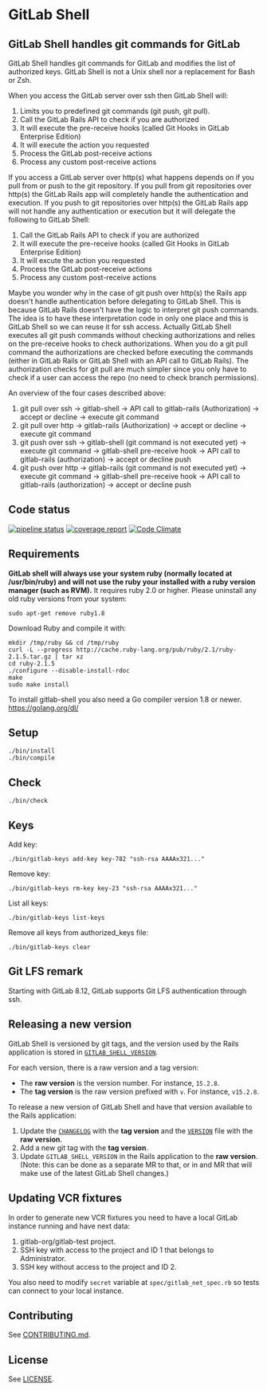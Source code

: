# GitLab Shell

## GitLab Shell handles git commands for GitLab

GitLab Shell handles git commands for GitLab and modifies the list of authorized keys.
GitLab Shell is not a Unix shell nor a replacement for Bash or Zsh.

When you access the GitLab server over ssh then GitLab Shell will:

1. Limits you to predefined git commands (git push, git pull).
1. Call the GitLab Rails API to check if you are authorized
1. It will execute the pre-receive hooks (called Git Hooks in GitLab Enterprise Edition)
1. It will execute the action you requested
1. Process the GitLab post-receive actions
1. Process any custom post-receive actions

If you access a GitLab server over http(s) what happens depends on if you pull from or push to the git repository.
If you pull from git repositories over http(s) the GitLab Rails app will completely handle the authentication and execution.
If you push to git repositories over http(s) the GitLab Rails app will not handle any authentication or execution but it will delegate the following to GitLab Shell:

1. Call the GitLab Rails API to check if you are authorized
1. It will execute the pre-receive hooks (called Git Hooks in GitLab Enterprise Edition)
1. It will excute the action you requested
1. Process the GitLab post-receive actions
1. Process any custom post-receive actions

Maybe you wonder why in the case of git push over http(s) the Rails app doesn't handle authentication before delegating to GitLab Shell.
This is because GitLab Rails doesn't have the logic to interpret git push commands.
The idea is to have these interpretation code in only one place and this is GitLab Shell so we can reuse it for ssh access.
Actually GitLab Shell executes all git push commands without checking authorizations and relies on the pre-receive hooks to check authorizations.
When you do a git pull command the authorizations are checked before executing the commands (either in GitLab Rails or GitLab Shell with an API call to GitLab Rails).
The authorization checks for git pull are much simpler since you only have to check if a user can access the repo (no need to check branch permissions).

An overview of the four cases described above:

1. git pull over ssh  -> gitlab-shell -> API call to gitlab-rails (Authorization) -> accept or decline -> execute git command
1. git pull over http -> gitlab-rails (Authorization) -> accept or decline -> execute git command
1. git push over ssh  -> gitlab-shell (git command is not executed yet) -> execute git command -> gitlab-shell pre-receive hook -> API call to gitlab-rails (authorization) -> accept or decline push
1. git push over http -> gitlab-rails (git command is not executed yet) -> execute git command -> gitlab-shell pre-receive hook -> API call to gitlab-rails (authorization) -> accept or decline push

## Code status

[![pipeline status](https://gitlab.com/gitlab-org/gitlab-shell/badges/master/pipeline.svg)](https://gitlab.com/gitlab-org/gitlab-shell/commits/master)
[![coverage report](https://gitlab.com/gitlab-org/gitlab-shell/badges/master/coverage.svg)](https://gitlab.com/gitlab-org/gitlab-shell/commits/master)
[![Code Climate](https://codeclimate.com/github/gitlabhq/gitlab-shell.svg)](https://codeclimate.com/github/gitlabhq/gitlab-shell)

## Requirements

**GitLab shell will always use your system ruby (normally located at /usr/bin/ruby) and will not use the ruby your installed with a ruby version manager (such as RVM).**
It requires ruby 2.0 or higher.
Please uninstall any old ruby versions from your system:

```
sudo apt-get remove ruby1.8
```

Download Ruby and compile it with:

```
mkdir /tmp/ruby && cd /tmp/ruby
curl -L --progress http://cache.ruby-lang.org/pub/ruby/2.1/ruby-2.1.5.tar.gz | tar xz
cd ruby-2.1.5
./configure --disable-install-rdoc
make
sudo make install
```

To install gitlab-shell you also need a Go compiler version 1.8 or newer. https://golang.org/dl/

## Setup

    ./bin/install
    ./bin/compile

## Check

    ./bin/check

## Keys

Add key:

    ./bin/gitlab-keys add-key key-782 "ssh-rsa AAAAx321..."

Remove key:

    ./bin/gitlab-keys rm-key key-23 "ssh-rsa AAAAx321..."

List all keys:

    ./bin/gitlab-keys list-keys


Remove all keys from authorized_keys file:

    ./bin/gitlab-keys clear

## Git LFS remark

Starting with GitLab 8.12, GitLab supports Git LFS authentication through ssh.

## Releasing a new version

GitLab Shell is versioned by git tags, and the version used by the Rails
application is stored in
[`GITLAB_SHELL_VERSION`](https://gitlab.com/gitlab-org/gitlab-ce/blob/master/GITLAB_SHELL_VERSION).

For each version, there is a raw version and a tag version:

- The **raw version** is the version number. For instance, `15.2.8`.
- The **tag version** is the raw version prefixed with `v`. For instance, `v15.2.8`.

To release a new version of GitLab Shell and have that version available to the
Rails application:

1. Update the [`CHANGELOG`](CHANGELOG) with the **tag version** and the
   [`VERSION`](VERSION) file with the **raw version**.
2. Add a new git tag with the **tag version**.
3. Update `GITLAB_SHELL_VERSION` in the Rails application to the **raw
   version**. (Note: this can be done as a separate MR to that, or in and MR
   that will make use of the latest GitLab Shell changes.)

## Updating VCR fixtures

In order to generate new VCR fixtures you need to have a local GitLab instance
running and have next data:

1. gitlab-org/gitlab-test project.
2. SSH key with access to the project and ID 1 that belongs to Administrator.
3. SSH key without access to the project and ID 2.

You also need to modify `secret` variable at `spec/gitlab_net_spec.rb` so tests
can connect to your local instance.

## Contributing

See [CONTRIBUTING.md](./CONTRIBUTING.md).

## License

See [LICENSE](./LICENSE).
